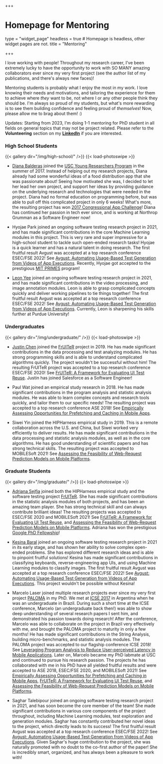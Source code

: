 +++
# Homepage for Mentoring

type = "widget_page"
headless = true  # Homepage is headless, other widget pages are not.
title = "Mentoring"

+++

I love working with people! Throughout my research career, I've been extremely lucky to have the opportunity to work with SO MANY amazing collaborators ever since my very first project (see the author list of my publications, and there's always new faces)! 

Mentoring students is probably what I enjoy the most in my work. I love knowing their needs and motivations, and tailoring the experience for them to achieve where *they* want to be, not where I or any other people think they should be. I'm always so proud of my students, but what's more rewarding is to see them building confidence and feeling proud of *themselves*! Now, please allow me to brag about them! :)

Updates: Starting from 2023, I'm doing 1-1 mentoring for PhD student in all fields on general topics that may not be project related. Please refer to the **Volunteering** section on my [**LinkedIn**](https://www.linkedin.com/in/yixue-zhao/) if you are interested.

### High School Students

{{< gallery dir="/img/high-school/" />}} {{< load-photoswipe >}}


- [Diana Balderas](https://www.linkedin.com/in/diana-balderas/) joined the [USC Young Researchers Program](https://www.youngresearchers.usc.edu/) in the summer of 2017. Instead of helping out my research projects, Diana already had some wonderful ideas of a food distribution app that she was passionate about! Seeing how motivated she was, I decided to let her lead her own project, and support her ideas by providing guidance on the underlying research and technologies that were needed in the project. Diana had no formal education on programming before, but was able to pull off this complicated project in only 6 weeks! What's more, the resulting project has won [2017 Congressional App Challenge](https://signalscv.com/2017/12/golden-valley-student-wins-2017-congressional-app-challenge/)! Diana has continued her passion in tech ever since, and is working at Northrop Grumman as a Software Engineer now!

- Hyojae Park joined an ongoing software testing research project in 2021, and has made significant contributions in the core Machine Learning modules in this project. This is very rare and super impressive for a high-school student to tackle such open-ended research tasks! Hyojae is a quick learner and has a natural talent in doing research. The first fruitful result Avgust was accepted at a top research conference ESEC/FSE 2022! See [Avgust: Automating Usage-Based Test Generation from Videos of App Executions](/~yixuezhao/publication/zhao-avgust-2022/). Recently, Hyojae got accepted to the prestigious [MIT PRIMES](https://math.mit.edu/research/highschool/primes/index.php) program!

- [Leon Yee](https://www.linkedin.com/in/leon-yee/) joined an ongoing software testing research project in 2021, and has made significant contributions in the video processing, and image annotation modules. Leon is able to grasp complicated concepts quickly and deliver working pipelines to tie things together! The first fruitful result Avgust was accepted at a top research conference ESEC/FSE 2022! See [Avgust: Automating Usage-Based Test Generation from Videos of App Executions](/~yixuezhao/publication/zhao-avgust-2022/). Currently, Leon is sharpening his skills further at Purdue University!

### Undergraduates

{{< gallery dir="/img/undergraduate/" />}} {{< load-photoswipe >}}

- [Justin Chen](https://www.linkedin.com/in/justinbchen/) joined the [FrUITeR](https://felicitia.github.io/FrUITeR/) project in 2019. He has made significant contributions in the data processing and test analyzing modules. He has strong programming skills and is able to understand complicated algorithms quickly. The project wouldn't be successful without him! The resulting FrUITeR project was accepted to a top research conference ESEC/FSE 2020! See [FrUITeR: A Framework for Evaluating UI Test Reuse](/~yixuezhao/publication/zhao-fruiter-2020/). Justin has joined Salesforce as a Software Engineer!

- Paul Wat joined an empirical study research in 2018. He has made significant contributions in the program analysis and statistic analysis modules. He was able to learn complex concepts and research tools quickly, and tailor them to our specific needs! The resulting project was accepted to a top research conference ASE 2018! See [Empirically Assessing Opportunities for Prefetching and Caching in Mobile Apps](/~yixuezhao/publication/zhao-empirically-2018/).

- Siwei Yin joined the HIPHarness empirical study in 2019. This is a remote collaboration across the U.S. and China, but Siwei worked very efficiently to deliver results. He has made significant contributions in the data processing and statistic analysis modules, as well as in the core algorithms. He has good understanding of scientific papers and has strong technical skills. The resulting project was accepted to MOBILESoft 2021! See [Assessing the Feasibility of Web-Request Prediction Models on Mobile Platforms](/~yixuezhao/publication/zhao-hipharness-2021/).

### Graduate Students

{{< gallery dir="/img/graduate/" />}} {{< load-photoswipe >}}

- [Adriana Sejfia](https://softarch.usc.edu/~adriana/) joined both the HIPHarness empirical study and the software testing project [FrUITeR](https://felicitia.github.io/FrUITeR/). She has made significant contributions in the statistic analysis modules of both projects, and has been an amazing team player. She has strong technical skill and can always contribute brilliant ideas! The resulting projects was accepted to ESEC/FSE 2020 and MOBILESoft 2021! See [FrUITeR: A Framework for Evaluating UI Test Reuse](/~yixuezhao/publication/zhao-fruiter-2020/), and  [Assessing the Feasibility of Web-Request Prediction Models on Mobile Platforms](/~yixuezhao/publication/zhao-hipharness-2021/). Adriana has won the prestigious [Google PhD Fellowship](https://ai.googleblog.com/2020/10/announcing-2020-google-phd-fellows.html)!


- [Kesina Baral](https://cs.gmu.edu/~kbaral4/) joined an ongoing software testing research project in 2021 in its early stage, and has shown her ability to solve complex open-ended problems. She has explored different research ideas and is able to pinpoint fruitful solutions! Kesina has made significant contributions in classifying keyboards, reverse-engineering app UIs, and using Machine Learning modules to classify images. The first fruitful result Avgust was accepted at a top research conference ESEC/FSE 2022! See [Avgust: Automating Usage-Based Test Generation from Videos of App Executions](/~yixuezhao/publication/zhao-avgust-2022/). This project wouldn't be possible without Kesina!

- Marcelo Laser joined multiple research projects ever since my very first project [PALOMA](https://felicitia.github.io/PALOMA/) in my PhD. We met at [ICSE 2017](https://icse2017.gatech.edu/) in Argentina when he was an undergraduate in Brazil. During such a short time at the ICSE conference, Marcelo (an undergraduate back then!) was able to show deep understanding of several research papers I sent him, and demonstrated his passion towards doing research! After the conference, Marcelo was able to collaborate on the project in Brazil very effectively with me, and brought the PALOMA project to maturity in only a few months! He has made significant contributions in the String Analysis, building micro-benchmarks, and statistic analysis modules. The PALOMA project was accepted to our flagship conference ICSE 2018! See [Leveraging Program Analysis to Reduce User-perceived Latency in Mobile Applications](/~yixuezhao/publication/zhao-leveraging-2018/). Later on, Marcelo became my PhD labmate at USC and continued to pursue his research passion. The projects he has collaborated with me in his PhD have all yielded fruitful results and were accepted to ASE 2018, ESEC/FSE 2020, and MOBILESoft 2021! See [Empirically Assessing Opportunities for Prefetching and Caching in Mobile Apps](/~yixuezhao/publication/zhao-empirically-2018/), [FrUITeR: A Framework for Evaluating UI Test Reuse](/~yixuezhao/publication/zhao-fruiter-2020/), and [Assessing the Feasibility of Web-Request Prediction Models on Mobile Platforms](/~yixuezhao/publication/zhao-hipharness-2021/). 


- Saghar Talebipour joined an ongoing software testing research project in 2021, and has soon become the core member of the team! She made significant contributions in various core components of the project throughout, including Machine Learning modules, test exploration and generation modules. Saghar has constantly contributed her novel ideas to the project, which directly leads to its success! The first fruitful result Avgust was accepted at a top research conference ESEC/FSE 2022! See [Avgust: Automating Usage-Based Test Generation from Videos of App Executions](/~yixuezhao/publication/zhao-avgust-2022/). Given Saghar's huge contribution to the project, she was naturally promoted with no doubt to the co-first author of the paper! She is incredibly smart, organized, and has always been a pleasure to work with!
